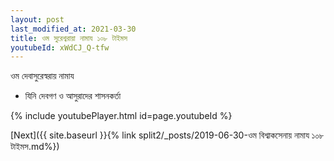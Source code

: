 ```yaml
---
layout: post
last_modified_at: 2021-03-30
title: ওম সুরেশ্বরায়া নামায ১০৮ টাইমস
youtubeId: xWdCJ_Q-tfw
---
```

 
 
 ওম দেবাসুরেস্বরায় নামায  
 
 -  যিনি দেবগণ ও আসুরাদের শাসনকর্তা 
 
  
 
  
 
 
 
 
 
 


{% include youtubePlayer.html id=page.youtubeId %}
 
[Next]({{ site.baseurl }}{% link  split2/_posts/2019-06-30-ওম বিশ্বাকসেনায় নামায ১০৮ টাইমস.md%})
 
